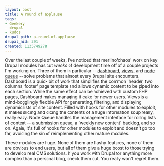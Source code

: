```yaml
--- 
layout: post
title: A round of applause
tags: 
- Geekery
- drupal
- kudos
drupal_path: a-round-of-applause
drupal_nid: 391
created: 1135749278
---
```

Over the last couple of weeks, I've noticed that merlinofchaos' work on key Drupal modules has cut <i>weeks</i> of development time off of a couple projects I'm working on. Three of them in particular -- <a href="http://drupal.org/node/35094">dashboard</a>, <a href="http://drupal.org/node/38878">views</a>, and <a href="http://drupal.org/node/38678">node queue</a> -- solve problems that almost every Drupal site encounters. Dashboard is a quick bit of work that simplifies the common 'header, two columns, footer' page template and allows dynamic content to be piped into each section. While the same effect can be achieved with custom PHP pages, Dashboard makes managing it cake for newer users. Views is a mind-bogglingly flexible API for generating, filtering, and displaying dynamic lists of site content. Filled with hooks for other modules to exploit, it makes slicing and dicing the contents of a huge information soup really, really easy. Node Queue handles the management interface for rolling lists of content -- a submission queue, a 'weekly new content' backlog, and so on. Again, it's full of hooks for other modules to exploit and doesn't go too far, avoiding the sin of reimplementing other mature modules.



These modules are huge. None of them are flashy features, none of them are obvious to end users, but all of them give a huge boost to those trying to develop real CMS solutions. If you work with Drupal for anything more complex than a personal blog, check them out. You really won't regret them.
